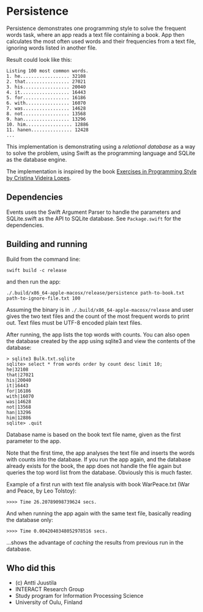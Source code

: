 # Persistence

Persistence demonstrates one programming style to solve the frequent words task, where
an app reads a text file containing a book. App then calculates the most often used words and their 
frequencies from a text file, ignoring words listed in another file. 

Result could look like this:

```console
Listing 100 most common words.
1. he.................. 32108
2. that................ 27021
3. his................. 20040
4. it.................. 16443
5. for................. 16186
6. with................ 16070
7. was................. 14628
8. not................. 13568
9. han................. 13296
10. him................. 12886
11. hanen............... 12428
...
```

This implementation is demonstrating using a *relational database* as a way to solve the problem, using Swift as the
programming language and SQLite as the database engine.

The implementation is inspired by the book [Exercises in Programming Style by Cristina Videira Lopes](https://www.routledge.com/Exercises-in-Programming-Style/Lopes/p/book/9780367350208).


## Dependencies

Events uses the Swift Argument Parser to handle the parameters and SQLite.swift as the API to SQLite database. See `Package.swift` for the dependencies.


## Building and running

Build from the command line:

```console
swift build -c release
```

and then run the app:

```console
./.build/x86_64-apple-macosx/release/persistence path-to-book.txt path-to-ignore-file.txt 100 
```

Assuming the binary is in `./.build/x86_64-apple-macosx/release` and user gives the two text files
and the count of the most frequent words to print out. Text files must be UTF-8 encoded plain text files.

After running, the app lists the top words with counts. You can also open the database created by the app using sqlite3 and view the contents of the database:

```console
> sqlite3 Bulk.txt.sqlite
sqlite> select * from words order by count desc limit 10;
he|32108
that|27021
his|20040
it|16443
for|16186
with|16070
was|14628
not|13568
han|13296
him|12886
sqlite> .quit
```

Database name is based on the book text file name, given as the first parameter to the app.

Note that the first time, the app analyses the text file and inserts the words with counts into the database. If you run the app again, and the database already exists for the book, the app does not handle the file again but queries the top word list from the database. Obviously this is much faster.

Example of a first run with text file analysis with book WarPeace.txt (War and Peace, by Leo Tolstoy):

```console
>>>> Time 26.20789098739624 secs.
```

And when running the app again with the same text file, basically reading the database only:

```console
>>>> Time 0.0042040348052978516 secs.
```

...shows the advantage of *caching* the results from previous run in the database.

## Who did this

* (c) Antti Juustila
* INTERACT Research Group
* Study program for Information Processing Science
* University of Oulu, Finland
